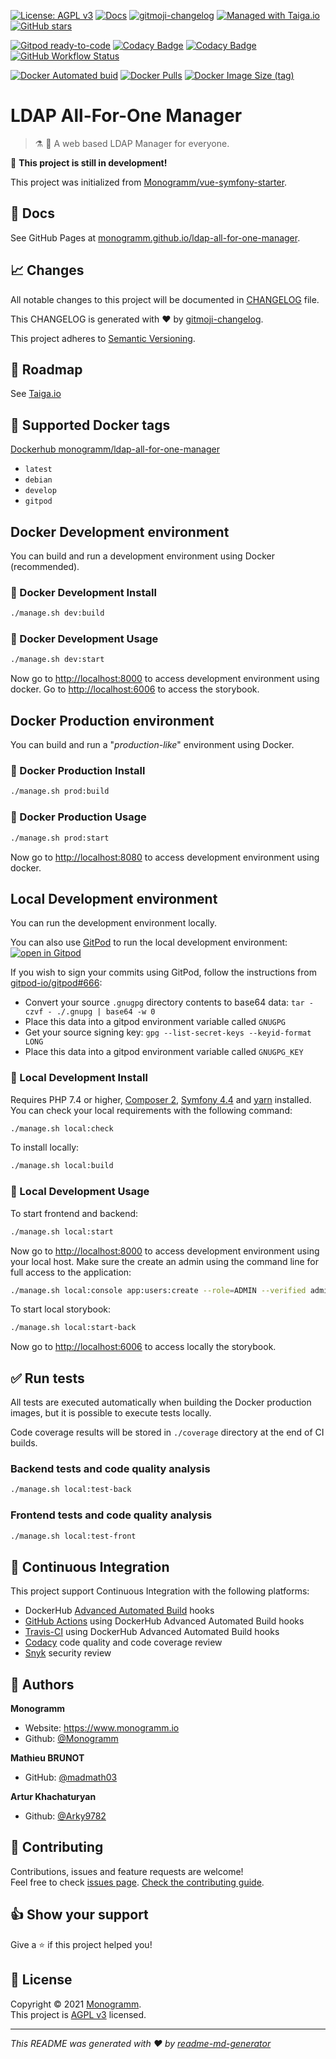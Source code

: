 [![License: AGPL v3][uri_license_image]][uri_license]
[![Docs](https://img.shields.io/badge/Docs-Github%20Pages-blue)](https://monogramm.github.io/ldap-all-for-one-manager/)
[![gitmoji-changelog](https://img.shields.io/badge/Changelog-gitmoji-blue.svg)](https://github.com/frinyvonnick/gitmoji-changelog)
[![Managed with Taiga.io](https://img.shields.io/badge/Managed%20with-TAIGA.io-709f14.svg)](https://tree.taiga.io/project/monogrammbot-monogrammldap-all-for-one-manager/ "Managed with Taiga.io")
[![GitHub stars](https://img.shields.io/github/stars/Monogramm/ldap-all-for-one-manager?style=social)](https://github.com/Monogramm/ldap-all-for-one-manager)

[![Gitpod ready-to-code](https://img.shields.io/badge/Gitpod-ready--to--code-blue?logo=gitpod)](https://gitpod.io/#https://github.com/Monogramm/ldap-all-for-one-manager)
[![Codacy Badge](https://app.codacy.com/project/badge/Grade/c0736494f8314577b7164bfcbd752780)](https://www.codacy.com/gh/Monogramm/ldap-all-for-one-manager/dashboard?utm_source=github.com&utm_medium=referral&utm_content=Monogramm/ldap-all-for-one-manager&utm_campaign=Badge_Grade)
[![Codacy Badge](https://app.codacy.com/project/badge/Coverage/c0736494f8314577b7164bfcbd752780)](https://www.codacy.com/gh/Monogramm/ldap-all-for-one-manager/dashboard?utm_source=github.com&amp;utm_medium=referral&amp;utm_content=Monogramm/ldap-all-for-one-manager&amp;utm_campaign=Badge_Coverage)
[![GitHub Workflow Status](https://img.shields.io/github/workflow/status/Monogramm/ldap-all-for-one-manager/Docker%20Image%20CI)](https://github.com/Monogramm/ldap-all-for-one-manager/actions)

[![Docker Automated buid](https://img.shields.io/docker/cloud/build/monogramm/ldap-all-for-one-manager.svg)](https://hub.docker.com/r/monogramm/ldap-all-for-one-manager/)
[![Docker Pulls](https://img.shields.io/docker/pulls/monogramm/ldap-all-for-one-manager.svg)](https://hub.docker.com/r/monogramm/ldap-all-for-one-manager/)
[![Docker Image Size (tag)](https://img.shields.io/docker/image-size/monogramm/ldap-all-for-one-manager/latest)](https://hub.docker.com/r/monogramm/ldap-all-for-one-manager/)

# **LDAP All-For-One Manager**

> :alembic: :elephant: A web based LDAP Manager for everyone.

:construction: **This project is still in development!**

This project was initialized from [Monogramm/vue-symfony-starter](https://github.com/Monogramm/vue-symfony-starter).

## :blue_book: Docs

See GitHub Pages at [monogramm.github.io/ldap-all-for-one-manager](https://monogramm.github.io/ldap-all-for-one-manager/).

## :chart_with_upwards_trend: Changes

All notable changes to this project will be documented in [CHANGELOG](./CHANGELOG.md) file.

This CHANGELOG is generated with :heart: by [gitmoji-changelog](https://github.com/frinyvonnick/gitmoji-changelog).

<!--
To generate new changelog:
* update `.gitmoji-changelogrc`
* execute `gitmoji-changelog --preset generic`

-->

This project adheres to [Semantic Versioning](https://semver.org/spec/v2.0.0.html).

## :bookmark: Roadmap

See [Taiga.io](https://tree.taiga.io/project/monogrammbot-monogrammldap-all-for-one-manager/ "Taiga.io monogrammbot-monogrammldap-all-for-one-manager")

## :whale: Supported Docker tags

[Dockerhub monogramm/ldap-all-for-one-manager](https://hub.docker.com/r/monogramm/ldap-all-for-one-manager/)

-   `latest`
-   `debian`
-   `develop`
-   `gitpod`

## Docker Development environment

You can build and run a development environment using Docker (recommended).

### :construction: Docker Development Install

```bash
./manage.sh dev:build
```

### :rocket: Docker Development Usage

```bash
./manage.sh dev:start
```

Now go to <http://localhost:8000> to access development environment using docker.
Go to <http://localhost:6006> to access the storybook.

## Docker Production environment

You can build and run a "_production-like_" environment using Docker.

### :construction: Docker Production Install

```bash
./manage.sh prod:build
```

### :rocket: Docker Production Usage

```bash
./manage.sh prod:start
```

Now go to <http://localhost:8080> to access development environment using docker.

## Local Development environment

You can run the development environment locally.

You can also use [GitPod](https://gitpod.io/) to run the local development environment: [![open in Gitpod](https://gitpod.io/button/open-in-gitpod.svg)](https://gitpod.io/#https://github.com/Monogramm/ldap-all-for-one-manager)

If you wish to sign your commits using GitPod, follow the instructions from [gitpod-io/gitpod#666](https://github.com/gitpod-io/gitpod/issues/666#issuecomment-534347856):

-   Convert your source `.gnugpg` directory contents to base64 data: `tar -czvf - ./.gnupg | base64 -w 0`
-   Place this data into a gitpod environment variable called `GNUGPG`
-   Get your source signing key: `gpg --list-secret-keys --keyid-format LONG`
-   Place this data into a gitpod environment variable called `GNUGPG_KEY`

### :construction: Local Development Install

Requires PHP 7.4 or higher, [Composer 2](https://getcomposer.org/), [Symfony 4.4](https://symfony.com/) and [yarn](https://yarnpkg.com/) installed.
You can check your local requirements with the following command:

```bash
./manage.sh local:check
```

To install locally:

```bash
./manage.sh local:build
```

### :rocket: Local Development Usage

To start frontend and backend:

```sh
./manage.sh local:start
```

Now go to <http://localhost:8000> to access development environment using your local host.
Make sure the create an admin using the command line for full access to the application:
```bash
./manage.sh local:console app:users:create --role=ADMIN --verified admin admin@example.com password
```

To start local storybook:

```sh
./manage.sh local:start-back
```

Now go to <http://localhost:6006> to access locally the storybook.

## :white_check_mark: Run tests

All tests are executed automatically when building the Docker production images, but it is possible to execute tests locally.

Code coverage results will be stored in `./coverage` directory at the end of CI builds.

### Backend tests and code quality analysis

```bash
./manage.sh local:test-back
```

### Frontend tests and code quality analysis

```bash
./manage.sh local:test-front
```

## :construction_worker: Continuous Integration

This project support Continuous Integration with the following platforms:

-   DockerHub [Advanced Automated Build](https://docs.docker.com/docker-hub/builds/advanced/) hooks
-   [GitHub Actions](https://docs.github.com/en/actions) using DockerHub Advanced Automated Build hooks
-   [Travis-CI](https://travis-ci.com/) using DockerHub Advanced Automated Build hooks
-   [Codacy](https://www.codacy.com/) code quality and code coverage review
-   [Snyk](https://snyk.io/) security review

## :bust_in_silhouette: Authors

**Monogramm**

-   Website: <https://www.monogramm.io>
-   Github: [@Monogramm](https://github.com/Monogramm)

**Mathieu BRUNOT**

-   GitHub: [@madmath03](https://github.com/madmath03)

**Artur Khachaturyan**

-   Github: [@Arky9782](https://github.com/orgs/Monogramm/people/Arky9782)

## :handshake: Contributing

Contributions, issues and feature requests are welcome!<br />Feel free to check [issues page](https://github.com/Monogramm/ldap-all-for-one-manager/issues).
[Check the contributing guide](./CONTRIBUTING.md).<br />

## :thumbsup: Show your support

Give a :star: if this project helped you!

## :page_facing_up: License

Copyright © 2021 [Monogramm](https://github.com/Monogramm).<br />
This project is [AGPL v3](uri_license) licensed.

* * *

_This README was generated with :heart: by [readme-md-generator](https://github.com/kefranabg/readme-md-generator)_

[uri_license]: http://www.gnu.org/licenses/agpl.html

[uri_license_image]: https://img.shields.io/badge/License-AGPL%20v3-blue.svg
